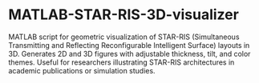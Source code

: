 # MATLAB-STAR-RIS-3D-visualizer
MATLAB script for geometric visualization of STAR-RIS (Simultaneous Transmitting and Reflecting Reconfigurable Intelligent Surface) layouts in 3D. Generates 2D and 3D figures with adjustable thickness, tilt, and color themes. Useful for researchers illustrating STAR-RIS architectures in academic publications or simulation studies.
